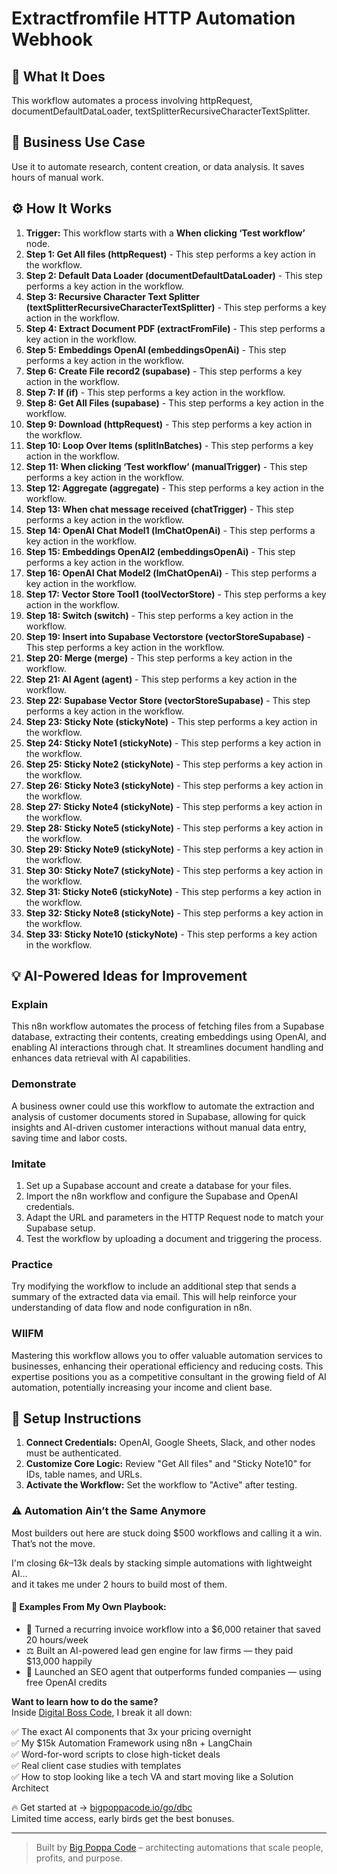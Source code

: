# Extractfromfile HTTP Automation Webhook

## 🚀 What It Does
This workflow automates a process involving httpRequest, documentDefaultDataLoader, textSplitterRecursiveCharacterTextSplitter.

## 💼 Business Use Case
Use it to automate research, content creation, or data analysis. It saves hours of manual work.

## ⚙️ How It Works
1.  **Trigger:** This workflow starts with a **When clicking ‘Test workflow’** node.
2. **Step 1: Get All files (httpRequest)** - This step performs a key action in the workflow.
3. **Step 2: Default Data Loader (documentDefaultDataLoader)** - This step performs a key action in the workflow.
4. **Step 3: Recursive Character Text Splitter (textSplitterRecursiveCharacterTextSplitter)** - This step performs a key action in the workflow.
5. **Step 4: Extract Document PDF (extractFromFile)** - This step performs a key action in the workflow.
6. **Step 5: Embeddings OpenAI (embeddingsOpenAi)** - This step performs a key action in the workflow.
7. **Step 6: Create File record2 (supabase)** - This step performs a key action in the workflow.
8. **Step 7: If (if)** - This step performs a key action in the workflow.
9. **Step 8: Get All Files (supabase)** - This step performs a key action in the workflow.
10. **Step 9: Download (httpRequest)** - This step performs a key action in the workflow.
11. **Step 10: Loop Over Items (splitInBatches)** - This step performs a key action in the workflow.
12. **Step 11: When clicking ‘Test workflow’ (manualTrigger)** - This step performs a key action in the workflow.
13. **Step 12: Aggregate (aggregate)** - This step performs a key action in the workflow.
14. **Step 13: When chat message received (chatTrigger)** - This step performs a key action in the workflow.
15. **Step 14: OpenAI Chat Model1 (lmChatOpenAi)** - This step performs a key action in the workflow.
16. **Step 15: Embeddings OpenAI2 (embeddingsOpenAi)** - This step performs a key action in the workflow.
17. **Step 16: OpenAI Chat Model2 (lmChatOpenAi)** - This step performs a key action in the workflow.
18. **Step 17: Vector Store Tool1 (toolVectorStore)** - This step performs a key action in the workflow.
19. **Step 18: Switch (switch)** - This step performs a key action in the workflow.
20. **Step 19: Insert into Supabase Vectorstore (vectorStoreSupabase)** - This step performs a key action in the workflow.
21. **Step 20: Merge (merge)** - This step performs a key action in the workflow.
22. **Step 21: AI Agent (agent)** - This step performs a key action in the workflow.
23. **Step 22: Supabase Vector Store (vectorStoreSupabase)** - This step performs a key action in the workflow.
24. **Step 23: Sticky Note (stickyNote)** - This step performs a key action in the workflow.
25. **Step 24: Sticky Note1 (stickyNote)** - This step performs a key action in the workflow.
26. **Step 25: Sticky Note2 (stickyNote)** - This step performs a key action in the workflow.
27. **Step 26: Sticky Note3 (stickyNote)** - This step performs a key action in the workflow.
28. **Step 27: Sticky Note4 (stickyNote)** - This step performs a key action in the workflow.
29. **Step 28: Sticky Note5 (stickyNote)** - This step performs a key action in the workflow.
30. **Step 29: Sticky Note9 (stickyNote)** - This step performs a key action in the workflow.
31. **Step 30: Sticky Note7 (stickyNote)** - This step performs a key action in the workflow.
32. **Step 31: Sticky Note6 (stickyNote)** - This step performs a key action in the workflow.
33. **Step 32: Sticky Note8 (stickyNote)** - This step performs a key action in the workflow.
34. **Step 33: Sticky Note10 (stickyNote)** - This step performs a key action in the workflow.

## 💡 AI-Powered Ideas for Improvement
### Explain
This n8n workflow automates the process of fetching files from a Supabase database, extracting their contents, creating embeddings using OpenAI, and enabling AI interactions through chat. It streamlines document handling and enhances data retrieval with AI capabilities.

### Demonstrate
A business owner could use this workflow to automate the extraction and analysis of customer documents stored in Supabase, allowing for quick insights and AI-driven customer interactions without manual data entry, saving time and labor costs.

### Imitate
1. Set up a Supabase account and create a database for your files.
2. Import the n8n workflow and configure the Supabase and OpenAI credentials.
3. Adapt the URL and parameters in the HTTP Request node to match your Supabase setup.
4. Test the workflow by uploading a document and triggering the process.

### Practice
Try modifying the workflow to include an additional step that sends a summary of the extracted data via email. This will help reinforce your understanding of data flow and node configuration in n8n.

### WIIFM
Mastering this workflow allows you to offer valuable automation services to businesses, enhancing their operational efficiency and reducing costs. This expertise positions you as a competitive consultant in the growing field of AI automation, potentially increasing your income and client base.

## 🔧 Setup Instructions
1. **Connect Credentials:** OpenAI, Google Sheets, Slack, and other nodes must be authenticated.
2. **Customize Core Logic:** Review "Get All files" and "Sticky Note10" for IDs, table names, and URLs.
3. **Activate the Workflow:** Set the workflow to "Active" after testing.

### ⚠️ Automation Ain’t the Same Anymore

Most builders out here are stuck doing $500 workflows and calling it a win.  
That’s not the move.  

I'm closing $6k–$13k deals by stacking simple automations with lightweight AI...  
and it takes me under 2 hours to build most of them.

#### 🧠 Examples From My Own Playbook:
- 🔁 Turned a recurring invoice workflow into a $6,000 retainer that saved 20 hours/week  
- ⚖️ Built an AI-powered lead gen engine for law firms — they paid $13,000 happily  
- 🚀 Launched an SEO agent that outperforms funded companies — using free OpenAI credits  

**Want to learn how to do the same?**  
Inside [Digital Boss Code](https://bigpoppacode.io/go/dbc), I break it all down:

✅ The exact AI components that 3x your pricing overnight  
✅ My $15k Automation Framework using n8n + LangChain  
✅ Word-for-word scripts to close high-ticket deals  
✅ Real client case studies with templates  
✅ How to stop looking like a tech VA and start moving like a Solution Architect  

🔥 Get started at → [bigpoppacode.io/go/dbc](https://bigpoppacode.io/go/dbc)  
Limited time access, early birds get the best bonuses.

---
> Built by [Big Poppa Code](https://bigpoppacode.io) – architecting automations that scale people, profits, and purpose.
